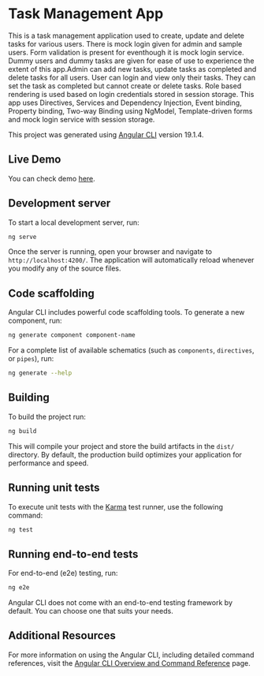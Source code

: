 # Task Management App

This is a task management application used to create, update and delete tasks for various users. There is mock login given for admin and sample users. Form validation is present for eventhough it is mock login service. Dummy users and dummy tasks are given for ease of use to experience the extent of this app.Admin can add new tasks, update tasks as completed and delete tasks for all users. User can login and view only their tasks. They can set the task as completed but cannot create or delete tasks. Role based rendering is used based on login credentials stored in session storage. This app uses Directives, Services and Dependency Injection, Event binding, Property binding, Two-way Binding using NgModel, Template-driven forms and mock login service with session storage. 

This project was generated using [Angular CLI](https://github.com/angular/angular-cli) version 19.1.4.

## Live Demo

You can check demo [here](https://angulartaskpro.netlify.app).

## Development server

To start a local development server, run:

```bash
ng serve
```

Once the server is running, open your browser and navigate to `http://localhost:4200/`. The application will automatically reload whenever you modify any of the source files.

## Code scaffolding

Angular CLI includes powerful code scaffolding tools. To generate a new component, run:

```bash
ng generate component component-name
```

For a complete list of available schematics (such as `components`, `directives`, or `pipes`), run:

```bash
ng generate --help
```

## Building

To build the project run:

```bash
ng build
```

This will compile your project and store the build artifacts in the `dist/` directory. By default, the production build optimizes your application for performance and speed.

## Running unit tests

To execute unit tests with the [Karma](https://karma-runner.github.io) test runner, use the following command:

```bash
ng test
```

## Running end-to-end tests

For end-to-end (e2e) testing, run:

```bash
ng e2e
```

Angular CLI does not come with an end-to-end testing framework by default. You can choose one that suits your needs.

## Additional Resources

For more information on using the Angular CLI, including detailed command references, visit the [Angular CLI Overview and Command Reference](https://angular.dev/tools/cli) page.
